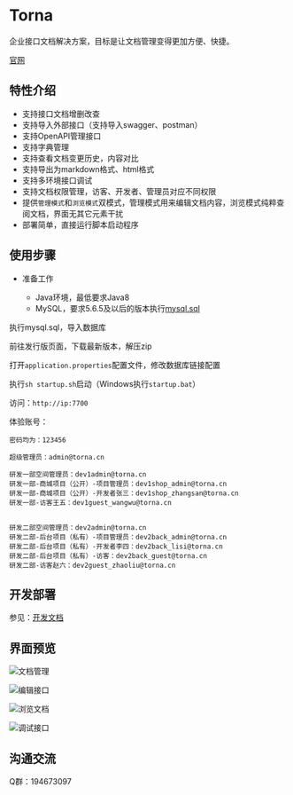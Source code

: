 # Torna

企业接口文档解决方案，目标是让文档管理变得更加方便、快捷。

[官网](http://torna.cn)

## 特性介绍

- 支持接口文档增删改查
- 支持导入外部接口（支持导入swagger、postman）
- 支持OpenAPI管理接口
- 支持字典管理
- 支持查看文档变更历史，内容对比
- 支持导出为markdown格式、html格式
- 支持多环境接口调试
- 支持文档权限管理，访客、开发者、管理员对应不同权限
- 提供`管理模式`和`浏览模式`双模式，管理模式用来编辑文档内容，浏览模式纯粹查阅文档，界面无其它元素干扰
- 部署简单，直接运行脚本启动程序

## 使用步骤

- 准备工作

    - Java环境，最低要求Java8
    - MySQL，要求5.6.5及以后的版本执行[mysql.sql](./mysql.sql)

执行mysql.sql，导入数据库

前往发行版页面，下载最新版本，解压zip

打开`application.properties`配置文件，修改数据库链接配置

执行`sh startup.sh`启动（Windows执行`startup.bat`）

访问：`http://ip:7700`

体验账号：

```
密码均为：123456

超级管理员：admin@torna.cn

研发一部空间管理员：dev1admin@torna.cn
研发一部-商城项目（公开）-项目管理员：dev1shop_admin@torna.cn
研发一部-商城项目（公开）-开发者张三：dev1shop_zhangsan@torna.cn
研发一部-访客王五：dev1guest_wangwu@torna.cn


研发二部空间管理员：dev2admin@torna.cn
研发二部-后台项目（私有）-项目管理员：dev2back_admin@torna.cn
研发二部-后台项目（私有）-开发者李四：dev2back_lisi@torna.cn
研发二部-后台项目（私有）-访客：dev2back_guest@torna.cn
研发二部-访客赵六：dev2guest_zhaoliu@torna.cn
```

## 开发部署

参见：[开发文档](http://torna.cn/dev/)


## 界面预览

![文档管理](https://images.gitee.com/uploads/images/2021/0210/095322_c94cd7bf_332975.png "table.png")

![编辑接口](https://images.gitee.com/uploads/images/2021/0210/095338_01fd24b6_332975.png "edit.png")

![浏览文档](https://images.gitee.com/uploads/images/2021/0210/095347_734567f3_332975.png "view.png")

![调试接口](https://images.gitee.com/uploads/images/2021/0210/095359_4d9a5182_332975.png "debug.png")


## 沟通交流

Q群：194673097
